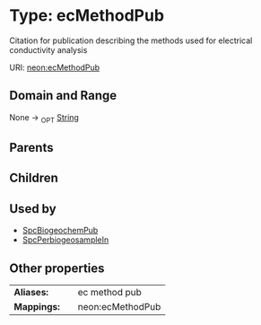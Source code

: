 
# Type: ecMethodPub


Citation for publication describing the methods used for electrical conductivity analysis

URI: [neon:ecMethodPub](https://data.neonscience.org/ecMethodPub)


## Domain and Range

None ->  <sub>OPT</sub> [String](types/String.md)

## Parents


## Children


## Used by

 * [SpcBiogeochemPub](SpcBiogeochemPub.md)
 * [SpcPerbiogeosampleIn](SpcPerbiogeosampleIn.md)

## Other properties

|  |  |  |
| --- | --- | --- |
| **Aliases:** | | ec method pub |
| **Mappings:** | | neon:ecMethodPub |

